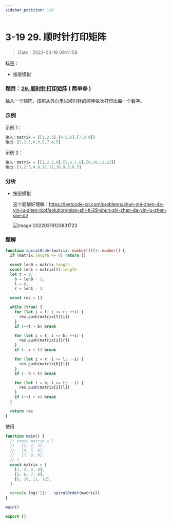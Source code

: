 ```yaml
---
sidebar_position: 110
---
```


# 3-19 29. 顺时针打印矩阵

> Date：2022-03-19 09:41:59

标签：

- 按层模拟

### 题目：[29. 顺时针打印矩阵](https://leetcode-cn.com/problems/shun-shi-zhen-da-yin-ju-zhen-lcof/) ( 简单:smile: )

输入一个矩阵，按照从外向里以顺时针的顺序依次打印出每一个数字。

### 示例

示例 1：

```ts
输入：matrix = [[1,2,3],[4,5,6],[7,8,9]]
输出：[1,2,3,6,9,8,7,4,5]
```

示例 2：

```ts
输入：matrix = [[1,2,3,4],[5,6,7,8],[9,10,11,12]]
输出：[1,2,3,4,8,12,11,10,9,5,6,7]
```

### 分析

- 按层模拟

  这个题解好理解：https://leetcode-cn.com/problems/shun-shi-zhen-da-yin-ju-zhen-lcof/solution/mian-shi-ti-29-shun-shi-zhen-da-yin-ju-zhen-she-di/

  ![image-20220319123831723](https://cdn.gincool.com//img/image-20220319123831723.png)

### 题解

```ts
function spiralOrder(matrix: number[][]): number[] {
  if (matrix.length <= 0) return []

  const len0 = matrix.length
  const len1 = matrix[0].length
  let t = 0,
    b = len0 - 1,
    l = 0,
    r = len1 - 1

  const res = []

  while (true) {
    for (let i = l; i <= r; ++i) {
      res.push(matrix[t][i])
    }
    if (++t > b) break

    for (let i = t; i <= b; ++i) {
      res.push(matrix[i][r])
    }
    if (--r < l) break

    for (let i = r; i >= l; --i) {
      res.push(matrix[b][i])
    }
    if (--b < t) break

    for (let i = b; i >= t; --i) {
      res.push(matrix[i][l])
    }
    if (++l > r) break
  }

  return res
}
```

使用

```ts
function main() {
  // const matrix = [
  //   [1, 2, 3],
  //   [4, 5, 6],
  //   [7, 8, 9],
  // ]
  const matrix = [
    [1, 2, 3, 4],
    [5, 6, 7, 8],
    [9, 10, 11, 12],
  ]

  console.log('[]:', spiralOrder(matrix))
}

main()

export {}
```
